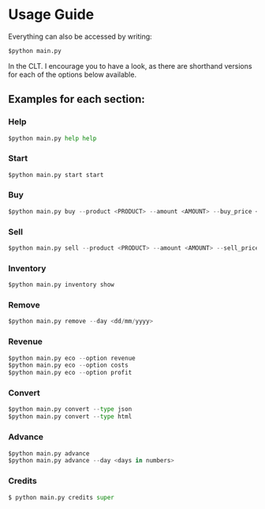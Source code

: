 # Usage Guide

Everything can also be accessed by writing:
```python
$python main.py 
```
In the CLT. I encourage you to have a look, as there are shorthand versions for each of the options below available.   

## Examples for each section:

### Help
```python
$python main.py help help
```
### Start
```python
$python main.py start start
```
### Buy
```python
$python main.py buy --product <PRODUCT> --amount <AMOUNT> --buy_price <PRICE> --expiration_date <dd/mm/yyyy>
```
### Sell
```python
$python main.py sell --product <PRODUCT> --amount <AMOUNT> --sell_price <PRICE> --sell_date <dd/mm/yyyy>
```
### Inventory
```python
$python main.py inventory show
```
### Remove
```python
$python main.py remove --day <dd/mm/yyyy>
```
### Revenue
```python
$python main.py eco --option revenue
$python main.py eco --option costs
$python main.py eco --option profit
```
### Convert
```python
$python main.py convert --type json
$python main.py convert --type html
```
### Advance
```python
$python main.py advance
$python main.py advance --day <days in numbers>
```
### Credits
```python
$ python main.py credits super
```
